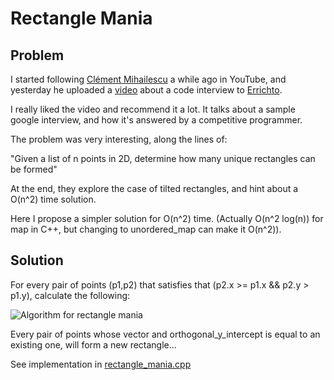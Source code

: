 # Rectangle Mania

## Problem

I started following [Clément Mihailescu](https://www.youtube.com/channel/UCaO6VoaYJv4kS-TQO_M-N_g) a while ago in YouTube, and yesterday he uploaded a [video](https://www.youtube.com/watch?v=EuPSibuIKIg) about a code interview to [Errichto](https://www.youtube.com/channel/UCBr_Fu6q9iHYQCh13jmpbrg).

I really liked the video and recommend it a lot. It talks about a sample google interview, and how it's answered by a competitive programmer.

The problem was very interesting, along the lines of:

"Given a list of n points in 2D, determine how many unique rectangles can be formed"

At the end, they explore the case of tilted rectangles, and hint about a O(n^2) time solution. 

Here I propose a simpler solution for O(n^2) time. (Actually O(n^2 log(n)) for map in C++, but changing to unordered_map can make it O(n^2)).

## Solution

For every pair of points (p1,p2) that satisfies that (p2.x >= p1.x && p2.y > p1.y), calculate the following:

![Algorithm for rectangle mania](https://github.com/pepemanboy/code_challenges/rectangle_mania/img/algorithm.png)

Every pair of points whose vector and orthogonal_y_intercept is equal to an existing one, will form a new rectangle...

See implementation in [rectangle_mania.cpp](https://github.com/pepemanboy/code_challenges/rectangle_mania/rectangle_mania.cpp)

